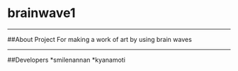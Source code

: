 # brainwave1

---

##About Project
For making a work of art by using brain waves

---

##Developers
*smilenannan
*kyanamoti